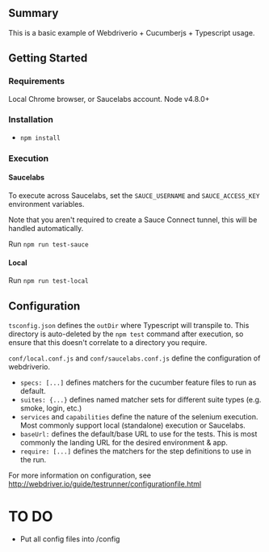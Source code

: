 ## Summary

This is a basic example of Webdriverio + Cucumberjs + Typescript usage.

## Getting Started

### Requirements

Local Chrome browser, or Saucelabs account.
Node v4.8.0+

### Installation

- `npm install`

### Execution

#### Saucelabs

To execute across Saucelabs, set the `SAUCE_USERNAME` and `SAUCE_ACCESS_KEY` environment variables.

Note that you aren't required to create a Sauce Connect tunnel, this will be handled automatically.

Run `npm run test-sauce`

#### Local

Run `npm run test-local`

## Configuration

`tsconfig.json` defines the `outDir` where Typescript will transpile to.  This directory is auto-deleted by the `npm test` command after execution, so ensure that this doesn't correlate to a directory you require.

`conf/local.conf.js` and `conf/saucelabs.conf.js` define the configuration of webdriverio.  
- `specs: [...]` defines matchers for the cucumber feature files to run as default.  
- `suites: {...}` defines named matcher sets for different suite types (e.g. smoke, login, etc.)
- `services` and `capabilities` define the nature of the selenium execution.  Most commonly support local (standalone) execution or Saucelabs.
- `baseUrl:` defines the default/base URL to use for the tests.  This is most commonly the landing URL for the desired environment & app.
- `require: [...]` defines the matchers for the step definitions to use in the run.

For more information on configuration, see http://webdriver.io/guide/testrunner/configurationfile.html

# TO DO

- Put all config files into /config
